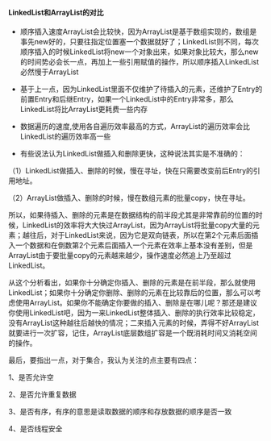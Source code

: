 #### LinkedList和ArrayList的对比

* 顺序插入速度ArrayList会比较快，因为ArrayList是基于数组实现的，数组是事先new好的，只要往指定位置塞一个数据就好了；LinkedList则不同，每次顺序插入的时候LinkedList将new一个对象出来，如果对象比较大，那么new的时间势必会长一点，再加上一些引用赋值的操作，所以顺序插入LinkedList必然慢于ArrayList

* 基于上一点，因为LinkedList里面不仅维护了待插入的元素，还维护了Entry的前置Entry和后继Entry，如果一个LinkedList中的Entry非常多，那么LinkedList将比ArrayList更耗费一些内存

* 数据遍历的速度,使用各自遍历效率最高的方式，ArrayList的遍历效率会比LinkedList的遍历效率高一些

* 有些说法认为LinkedList做插入和删除更快，这种说法其实是不准确的：
    
（1）LinkedList做插入、删除的时候，慢在寻址，快在只需要改变前后Entry的引用地址。

（2）ArrayList做插入、删除的时候，慢在数组元素的批量copy，快在寻址。
    
所以，如果待插入、删除的元素是在数据结构的前半段尤其是非常靠前的位置的时候，LinkedList的效率将大大快过ArrayList，因为ArrayList将批量copy大量的元素；越往后，对于LinkedList来说，因为它是双向链表，所以在第2个元素后面插入一个数据和在倒数第2个元素后面插入一个元素在效率上基本没有差别，但是ArrayList由于要批量copy的元素越来越少，操作速度必然追上乃至超过LinkedList。



从这个分析看出，如果你十分确定你插入、删除的元素是在前半段，那么就使用LinkedList；如果你十分确定你删除、删除的元素在比较靠后的位置，那么可以考虑使用ArrayList。如果你不能确定你要做的插入、删除是在哪儿呢？那还是建议你使用LinkedList吧，因为一来LinkedList整体插入、删除的执行效率比较稳定，没有ArrayList这种越往后越快的情况；二来插入元素的时候，弄得不好ArrayList就要进行一次扩容，记住，ArrayList底层数组扩容是一个既消耗时间又消耗空间的操作。


最后，要指出一点，对于集合，我认为关注的点主要有四点：


1、是否允许空



2、是否允许重复数据



3、是否有序，有序的意思是读取数据的顺序和存放数据的顺序是否一致



4、是否线程安全 
